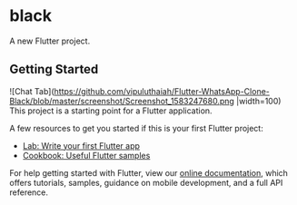 # black

A new Flutter project.

## Getting Started
![Chat Tab](https://github.com/vipuluthaiah/Flutter-WhatsApp-Clone-Black/blob/master/screenshot/Screenshot_1583247680.png |width=100)
This project is a starting point for a Flutter application.

A few resources to get you started if this is your first Flutter project:

- [Lab: Write your first Flutter app](https://flutter.dev/docs/get-started/codelab)
- [Cookbook: Useful Flutter samples](https://flutter.dev/docs/cookbook)

For help getting started with Flutter, view our
[online documentation](https://flutter.dev/docs), which offers tutorials,
samples, guidance on mobile development, and a full API reference.
